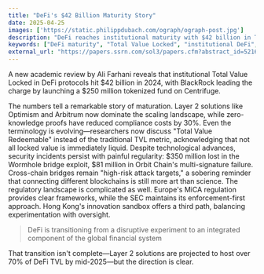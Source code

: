 ```yaml
---
title: "DeFi's $42 Billion Maturity Story"
date: 2025-04-25
images: ['https://static.philippdubach.com/ograph/ograph-post.jpg']
description: "DeFi reaches institutional maturity with $42 billion in Total Value Locked, led by BlackRock's $250 million tokenized fund, while Layer 2 solutions dominate scaling and regulatory frameworks evolve globally."
keywords: ["DeFi maturity", "Total Value Locked", "institutional DeFi", "BlackRock tokenized fund", "Centrifuge protocol", "Layer 2 solutions", "Optimism", "Arbitrum", "zero-knowledge proofs", "Total Value Redeemable", "cross-chain bridges", "Wormhole exploit", "MiCA regulation", "DeFi security", "blockchain scaling"]
external_url: "https://papers.ssrn.com/sol3/papers.cfm?abstract_id=5216091"
---
```


A new academic review by Ali Farhani reveals that institutional Total Value Locked in DeFi protocols hit $42 billion in 2024, with BlackRock leading the charge by launching a $250 million tokenized fund on Centrifuge.

The numbers tell a remarkable story of maturation. Layer 2 solutions like Optimism and Arbitrum now dominate the scaling landscape, while zero-knowledge proofs have reduced compliance costs by 30%. Even the terminology is evolving—researchers now discuss "Total Value Redeemable" instead of the traditional TVL metric, acknowledging that not all locked value is immediately liquid. Despite technological advances, security incidents persist with painful regularity: $350 million lost in the Wormhole bridge exploit, $81 million in Orbit Chain's multi-signature failure. Cross-chain bridges remain "high-risk attack targets," a sobering reminder that connecting different blockchains is still more art than science. The regulatory landscape is complicated as well. Europe's MiCA regulation provides clear frameworks, while the SEC maintains its enforcement-first approach. Hong Kong's innovation sandbox offers a third path, balancing experimentation with oversight.

> DeFi is transitioning from a disruptive experiment to an integrated component of the global financial system

That transition isn't complete—Layer 2 solutions are projected to host over 70% of DeFi TVL by mid-2025—but the direction is clear.